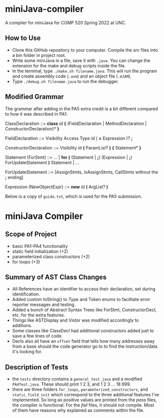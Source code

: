 # miniJava-compiler
A compiler for miniJava for COMP 520 Spring 2022 at UNC.

## How to Use
* Clone this GitHub repository to your computer. Compile the src files into a bin folder in project root.
* Write some miniJava in a file, save it with `.java`. You can change the extension for the make and debug scripts inside the file.
* In the terminal, type `./make.sh filename.java`. This will run the program and create assembly code (`.asm`) and an object file (`.mJAM`).
* Type `./debug.sh filename.java` to run the debugger.

## Modified Grammar

The grammar after adding in the PA5 extra credit is a bit different compared to how it was described in PA1:

ClassDeclaration ::= **class** *id* **{** (FieldDeclaration | MethodDeclaration | ConstructorDeclaration)* **}**

FieldDeclaration ::= Visibility Access Type *id* ( **=** Expression )? **;**

ConstructorDeclaration ::= Visibility *id* **(** ParamList? **)** **{** Statement* **}**

Statement (ForStmt) ::= 
  ... |
  **for** **(** (Statement | **;**) (Expression | **;**) ForUpdateStatement **)** Statement 
  | ...

ForUpdateStatement ::= \[AssignStmts, IxAssignStmts, CallStmts without the **;** ending\]

Expression (NewObjectExpr) ::= **new** *id* **(** ArgList? **)**

Below is a copy of `guide.txt`, which is used for the PA5 submission.
# miniJava Compiler

## Scope of Project
- basic PA1-PA4 functionality
- static field initialization (+2)
- parameterized class constructors (+2)
- for loops (+3)

## Summary of AST Class Changes
- All References have an identifier to access their declaration, set during identification.
- Added custom toString() to Type and Token enums to facilitate error reporter messages and testing.
- Added a bunch of Abstract Syntax Trees like ForStmt, ConstructorDecl, etc. for the extra features.
- Things like ASTDisplay and Vistor was modified accordingly to additions.
- Some classes like ClassDecl had additional constructors added just to save a few lines of code.
- Decls also all have an `offset` field that tells how many addresses away from a base should
  the code generator go to to find the instruction/data it's looking for.

## Description of Tests
- the `tests` directory contains a `general_test.java` and a modified `PA4Test.java`. These
  should print 1 2 3, and 1 2 3 ... 18 999.
- there are three folders `for_loops`, `parameterized_constructors`, and `static_field_init`
  which correspond to the three additional features I've implemented. So long as positive values
  are printed from the *pass* files, the compiler is functional. For the *fail* files, it should
  not compile. Most of them have reasons why explained as comments within the file.
